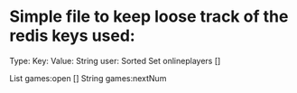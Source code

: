 # Simple file to keep loose track of the redis keys used:

Type:           Key:                            Value:
String          user:<username>                 <socket id>
Sorted Set      onlineplayers                   <displayUsernames>[]

List            games:open                      <game numbers open>[]
String          games:nextNum                   <next game number>
